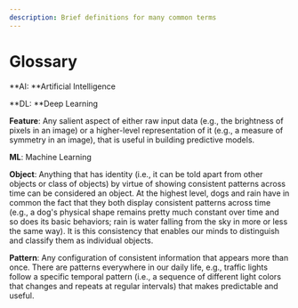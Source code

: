 ```yaml
---
description: Brief definitions for many common terms
---
```


# Glossary

**AI: **Artificial Intelligence

**DL: **Deep Learning

**Feature**: Any salient aspect of either raw input data (e.g., the brightness of pixels in an image) or a higher-level representation of it (e.g., a measure of symmetry in an image), that is useful in building predictive models.

**ML**: Machine Learning

**Object**: Anything that has identity (i.e., it can be told apart from other objects or class of objects) by virtue of showing consistent patterns across time can be considered an object. At the highest level, dogs and rain have in common the fact that they both display consistent patterns across time (e.g., a dog's physical shape remains pretty much constant over time and so does its basic behaviors; rain is water falling from the sky in more or less the same way). It is this consistency that enables our minds to distinguish and classify them as individual objects.

**Pattern**: Any configuration of consistent information that appears more than once. There are patterns everywhere in our daily life, e.g., traffic lights follow a specific temporal pattern (i.e., a sequence of different light colors that changes and repeats at regular intervals) that makes predictable and useful.
